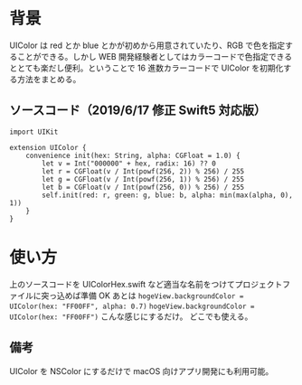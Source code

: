 <!-- title:Swift：UIColorを16進数カラーコードで初期化する -->

# 背景

UIColor は red とか blue とかが初めから用意されていたり、RGB で色を指定することができる。しかし WEB 開発経験者としてはカラーコードで色指定できるととても楽だし便利。ということで 16 進数カラーコードで UIColor を初期化する方法をまとめる。

## ソースコード（2019/6/17 修正 Swift5 対応版）

```swift:
import UIKit

extension UIColor {
    convenience init(hex: String, alpha: CGFloat = 1.0) {
        let v = Int("000000" + hex, radix: 16) ?? 0
        let r = CGFloat(v / Int(powf(256, 2)) % 256) / 255
        let g = CGFloat(v / Int(powf(256, 1)) % 256) / 255
        let b = CGFloat(v / Int(powf(256, 0)) % 256) / 255
        self.init(red: r, green: g, blue: b, alpha: min(max(alpha, 0), 1))
    }
}
```

# 使い方

上のソースコードを UIColorHex.swift など適当な名前をつけてプロジェクトファイルに突っ込めば準備 OK
あとは
`hogeView.backgroundColor = UIColor(hex: "FF00FF", alpha: 0.7)`
`hogeView.backgroundColor = UIColor(hex: "FF00FF")`
こんな感じにするだけ。
どこでも使える。

## 備考

UIColor を NSColor にするだけで macOS 向けアプリ開発にも利用可能。

